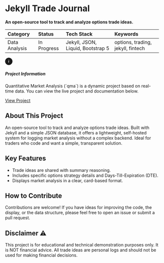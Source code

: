 # Jekyll Trade Journal

**An open-source tool to track and analyze options trade ideas.**

| Category | Status      | Tech Stack                      | Keywords                          |
| :------- | :---------- | :------------------------------ | :-------------------------------- |
| Data Analysis | In Progress | Jekyll, JSON, Liquid, Bootstrap 5 | options, trading, jekyll, fintech |

<div class="alert alert-info border-start border-4 border-info d-flex align-items-center p-3" role="alert">
  <svg xmlns="http://www.w3.org/2000/svg" width="24" height="24" fill="currentColor" class="bi bi-info-circle-fill me-3 flex-shrink-0" viewBox="0 0 16 16">
    <path d="M8 16A8 8 0 1 0 8 0a8 8 0 0 0 0 16zm.93-9.412-1 4.705C7.269 9.873 7 9.623 7 8.974v-.717c.1-.144.204-.325.27-.514.066-.19.124-.4.188-.636.064-.236.104-.447.114-.523.01-.076.012-.132.012-.164a.276.276 0 0 1 .232-.266c.204-.047.368.1.488.136.12.035.214.09.284.16.07.07.126.155.166.24.04.086.062.18.062.28a.38.38 0 0 1-.03.176.626.626 0 0 1-.16.14c-.066.05-.152.096-.258.14a.972.972 0 0 0-.25.105c-.066.027-.12.06-.16.098a.19.19 0 0 0-.05.084.28.28 0 0 0-.02.092.14.14 0 0 0 .01.07.132.132 0 0 0 .04.05c.03.02.062.036.096.046.034.01.07.016.108.016.276 0 .426-.2.55-.38.125-.18.26-.41.385-.69.125-.28.238-.546.338-.802.1-.256.17-.468.21-.636.04-.168.05-.285.05-.35zM8 4.5a.5.5 0 0 1 .5.5v2.5a.5.5 0 0 1-1 0V5a.5.5 0 0 1 .5-.5z"/>
  </svg>
  <div class="d-flex flex-column">
    <h5 class="mb-1 fw-bold">Project Information</h5>
    <p class="mb-0">Quantitative Market Analysis (`qma`) is a dynamic project based on real-time data. You can view the live project and documentation below.</p>
    <a href="/projectsgit/qma/docs/trade-ideas" class="btn btn-primary btn-sm mt-2">View Project</a>
  </div>
</div>

## About This Project
An open-source tool to track and analyze options trade ideas. Built with Jekyll and a simple JSON database, it offers a lightweight, self-hosted system for logging market analysis without a complex backend. Ideal for traders who code and want a simple, transparent solution.

## Key Features
* Trade ideas are shared with summary reasoning.
* Includes specific options strategy details and Days-Till-Expiration (DTE).
* Displays market analysis in a clear, card-based format.

## How to Contribute
Contributions are welcome! If you have ideas for improving the code, the display, or the data structure, please feel free to open an issue or submit a pull request.

## Disclaimer ⚠️
This project is for educational and technical demonstration purposes only. It is NOT financial advice. All trade ideas are personal logs and should not be used for making financial decisions.


